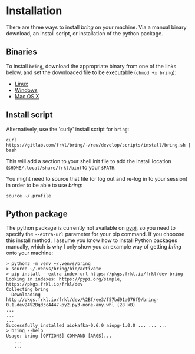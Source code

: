 # Installation

There are three ways to install *bring* on your machine. Via a manual binary download, an install script, or installation of the python package.

## Binaries

To install `bring`, download the appropriate binary from one of the links below, and set the downloaded file to be executable (``chmod +x bring``):

  - [Linux](https://s3-eu-west-1.amazonaws.com/dev.dl.frkl.io/linux-gnu/bring)
  - [Windows](https://s3-eu-west-1.amazonaws.com/dev.dl.frkl.io/windows/bring.exe)
  - [Mac OS X](https://s3-eu-west-1.amazonaws.com/dev.dl.frkl.io/darwin/bring)


## Install script

Alternatively, use the 'curly' install script for `bring`:

``` console
curl https://gitlab.com/frkl/bring/-/raw/develop/scripts/install/bring.sh | bash
```


This will add a section to your shell init file to add the install location (``$HOME/.local/share/frkl/bin``) to your ``$PATH``.

You might need to source that file (or log out and re-log in to your session) in order to be able to use *bring*:

``` console
source ~/.profile
```


## Python package

The python package is currently not available on [pypi](https://pypi.org), so you need to specify the ``--extra-url`` parameter for your pip command. If you chooose this install method, I assume you know how to install Python packages manually, which is why I only show you an example way of getting *bring* onto your machine:

``` console
> python3 -m venv ~/.venvs/bring
> source ~/.venvs/bring/bin/activate
> pip install --extra-index-url https://pkgs.frkl.io/frkl/dev bring
Looking in indexes: https://pypi.org/simple, https://pkgs.frkl.io/frkl/dev
Collecting bring
  Downloading http://pkgs.frkl.io/frkl/dev/%2Bf/ee3/f57bd91a076f9/bring-0.1.dev24%2Bgd3c4447-py2.py3-none-any.whl (28 kB)
...
...
...
Successfully installed aiokafka-0.6.0 aiopg-1.0.0 ... ... ...
> bring --help
Usage: bring [OPTIONS] COMMAND [ARGS]...
   ...
   ...
```
